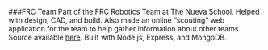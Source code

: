 ###FRC Team
Part of the FRC Robotics Team at The Nueva School. Helped with design, CAD, and build. Also made an online “scouting” web application for the team to help gather information about other teams. Source available [​here​](http://github.com/nacgarg/frc-scouting). Built with Node.js, Express, and MongoDB. 